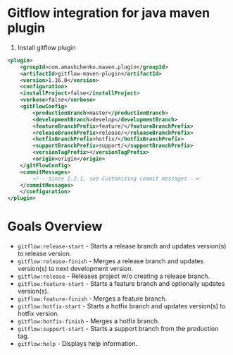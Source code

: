 # Gitflow integration for java maven plugin
1. Install gitflow plugin

```xml
<plugin>
    <groupId>com.amashchenko.maven.plugin</groupId>
    <artifactId>gitflow-maven-plugin</artifactId>
    <version>1.16.0</version>
    <configuration>
    <installProject>false</installProject>
    <verbose>false</verbose>
    <gitFlowConfig>
        <productionBranch>master</productionBranch>
        <developmentBranch>develop</developmentBranch>
        <featureBranchPrefix>feature/</featureBranchPrefix>
        <releaseBranchPrefix>release/</releaseBranchPrefix>
        <hotfixBranchPrefix>hotfix/</hotfixBranchPrefix>
        <supportBranchPrefix>support/</supportBranchPrefix>
        <versionTagPrefix></versionTagPrefix>
        <origin>origin</origin>
    </gitFlowConfig>
    <commitMessages>
        <!-- since 1.2.1, see Customizing commit messages -->
    </commitMessages>
    </configuration>
</plugin>
```

# Goals Overview

- `gitflow:release-start` - Starts a release branch and updates version(s) to release version.
- `gitflow:release-finish` - Merges a release branch and updates version(s) to next development version.
- `gitflow:release` - Releases project w/o creating a release branch.
- `gitflow:feature-start` - Starts a feature branch and optionally updates version(s).
- `gitflow:feature-finish` - Merges a feature branch.
- `gitflow:hotfix-start` - Starts a hotfix branch and updates version(s) to hotfix version.
- `gitflow:hotfix-finish` - Merges a hotfix branch.
- `gitflow:support-start` - Starts a support branch from the production tag.
- `gitflow:help` - Displays help information.
